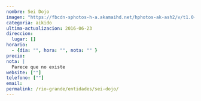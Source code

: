 ```yaml
---
nombre: Sei Dojo
imagen: "https://fbcdn-sphotos-h-a.akamaihd.net/hphotos-ak-ash2/v/t1.0-9/1966675_1533871636851220_8717087504113144663_n.jpg?oh=776b7b008e510c9f00db7344d098f787&oe=57B07455&__gda__=1467467609_6d0f38c3819a87f731f8b350c7bff934"
categoria: aikido
ultima-actualizacion: 2016-06-23
direccion: 
  lugar: []
horario: 
  - {dia: "", hora: "", nota: "" }
precio: 
nota: | 
  Parece que no existe
website: [""]
telefono: [""]
email: 
permalink: /rio-grande/entidades/sei-dojo/
---
```


